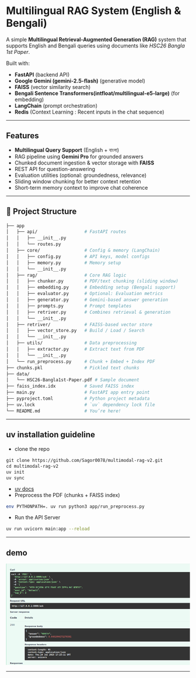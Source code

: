 # Multilingual RAG System (English & Bengali)

A simple **Multilingual Retrieval-Augmented Generation (RAG)** system that supports English and Bengali queries using documents like *HSC26 Bangla 1st Paper*.

Built with:
- **FastAPI** (backend API)
- **Google Gemini (gemini-2.5-flash)** (generative model)
- **FAISS** (vector similarity search)
- **Bengali Sentence Transformers(intfloat/multilingual-e5-large)** (for embedding)
- **LangChain** (prompt orchestration)
- **Redis** (Context Learning : Recent inputs in the chat sequence)

---

## Features

- **Multilingual Query Support** (English + বাংলা)
- RAG pipeline using **Gemini Pro** for grounded answers
- Chunked document ingestion & vector storage with **FAISS**
- REST API for question-answering
- Evaluation utilities (optional: groundedness, relevance)
- Sliding window chunking for better context retention
- Short-term memory context to improve chat coherence

---

## 📁 Project Structure

```bash
├── app
│   ├── api/                  # FastAPI routes
│   │   ├── __init__.py
│   │   └── routes.py
│   ├── core/                 # Config & memory (LangChain)
│   │   ├── config.py         # API keys, model configs
│   │   ├── memory.py         # Memory setup
│   │   └── __init__.py
│   ├── rag/                  # Core RAG logic
│   │   ├── chunker.py        # PDF/text chunking (sliding window)
│   │   ├── embedding.py      # Embedding setup (Bengali support)
│   │   ├── evaluator.py      # Optional: Evaluation metrics
│   │   ├── generator.py      # Gemini-based answer generation
│   │   ├── prompts.py        # Prompt templates
│   │   ├── retriver.py       # Combines retrieval & generation
│   │   └── __init__.py
│   ├── retriver/             # FAISS-based vector store
│   │   ├── vector_store.py   # Build / Load / Search
│   │   └── __init__.py
│   ├── utils/                # Data preprocessing
│   │   ├── extractor.py      # Extract text from PDF
│   │   └── __init__.py
│   └── run_preprocess.py     # Chunk + Embed + Index PDF
├── chunks.pkl                # Pickled text chunks
├── data/
│   └── HSC26-Bangla1st-Paper.pdf # Sample document
├── faiss_index.idx           # Saved FAISS index
├── main.py                   # FastAPI app entry point
├── pyproject.toml            # Python project metadata
├── uv.lock                   # `uv` dependency lock file
└── README.md                 # You’re here!
```
---

## uv installation guideline


- clone the repo 
```
git clone https://github.com/Sagor0078/multimodal-rag-v2.git
cd multimodal-rag-v2
uv init
uv sync 
```
- [uv docs](https://docs.astral.sh/uv)
- Preprocess the PDF (chunks + FAISS index)
```bash
env PYTHONPATH=. uv run python3 app/run_preprocess.py
```
- Run the API Server
```bash
uv run uvicorn main:app --reload
```
---

## demo 
[![Directory docs](docs/opeapischema.png)](https://github.com/Sagor0078/multimodal-rag-v2/)

---

